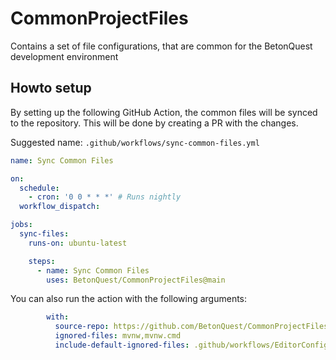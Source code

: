 # CommonProjectFiles
Contains a set of file configurations, that are common for the BetonQuest development environment

## Howto setup
By setting up the following GitHub Action, the common files will be synced to the repository.
This will be done by creating a PR with the changes.

Suggested name: `.github/workflows/sync-common-files.yml`

```yaml
name: Sync Common Files

on:
  schedule:
    - cron: '0 0 * * *' # Runs nightly
  workflow_dispatch:

jobs:
  sync-files:
    runs-on: ubuntu-latest

    steps:
      - name: Sync Common Files
        uses: BetonQuest/CommonProjectFiles@main
```

You can also run the action with the following arguments:

```yaml
        with:
          source-repo: https://github.com/BetonQuest/CommonProjectFiles
          ignored-files: mvnw,mvnw.cmd
          include-default-ignored-files: .github/workflows/EditorConfig.yml
```

